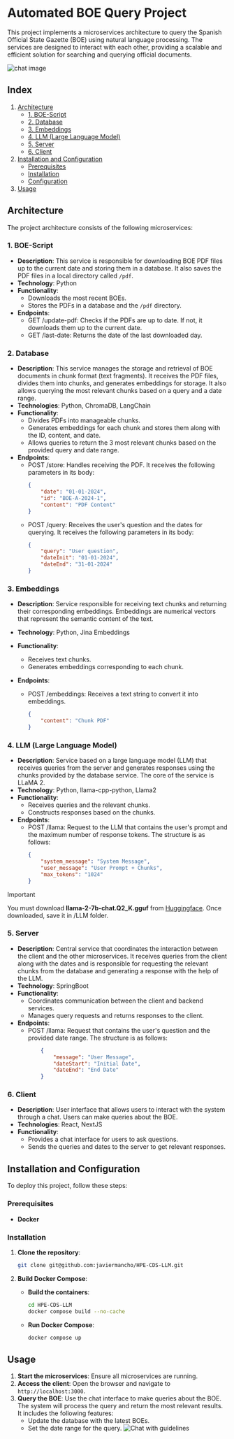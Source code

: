 # Automated BOE Query Project

This project implements a microservices architecture to query the Spanish Official State Gazette (BOE) using natural language processing. The services are designed to interact with each other, providing a scalable and efficient solution for searching and querying official documents.

![chat image](chat.png)

## Index 
1. [Architecture](#architecture)
   - [1. BOE-Script](#1-boe-script)
   - [2. Database](#2-database)
   - [3. Embeddings](#3-embeddings)
   - [4. LLM (Large Language Model)](#4-llm-large-language-model)
   - [5. Server](#5-server)
   - [6. Client](#6-client)
2. [Installation and Configuration](#installation-and-configuration)
   - [Prerequisites](#prerequisites)
   - [Installation](#installation)
   - [Configuration](#configuration)
3. [Usage](#usage)

## Architecture

The project architecture consists of the following microservices:

### 1. BOE-Script
- **Description**: This service is responsible for downloading BOE PDF files up to the current date and storing them in a database. It also saves the PDF files in a local directory called `/pdf`.
- **Technology**: Python
- **Functionality**:
  - Downloads the most recent BOEs.
  - Stores the PDFs in a database and the `/pdf` directory.
- **Endpoints**:
    - GET /update-pdf: Checks if the PDFs are up to date. If not, it downloads them up to the current date.
    - GET /last-date: Returns the date of the last downloaded day.

### 2. Database
- **Description**: This service manages the storage and retrieval of BOE documents in chunk format (text fragments). It receives the PDF files, divides them into chunks, and generates embeddings for storage. It also allows querying the most relevant chunks based on a query and a date range.
- **Technologies**: Python, ChromaDB, LangChain
- **Functionality**:
  - Divides PDFs into manageable chunks.
  - Generates embeddings for each chunk and stores them along with the ID, content, and date.
  - Allows queries to return the 3 most relevant chunks based on the provided query and date range.
- **Endpoints**:
    - POST /store: Handles receiving the PDF. It receives the following parameters in its body:
        ```JSON
        {
            "date": "01-01-2024",
            "id": "BOE-A-2024-1",
            "content": "PDF Content"
        }
        ```
    - POST /query: Receives the user's question and the dates for querying. It receives the following parameters in its body:
        ```JSON
        {
            "query": "User question",
            "dateInit": "01-01-2024",
            "dateEnd": "31-01-2024"
        }
        ```

### 3. Embeddings
- **Description**: Service responsible for receiving text chunks and returning their corresponding embeddings. Embeddings are numerical vectors that represent the semantic content of the text.
- **Technology**: Python, Jina Embeddings
- **Functionality**:
  - Receives text chunks.
  - Generates embeddings corresponding to each chunk.

- **Endpoints**: 
    - POST /embeddings: Receives a text string to convert it into embeddings. 
        ```JSON
        {
            "content": "Chunk PDF"
        }
        ```

### 4. LLM (Large Language Model)
- **Description**: Service based on a large language model (LLM) that receives queries from the server and generates responses using the chunks provided by the database service. The core of the service is LLaMA 2.
- **Technology**: Python, llama-cpp-python, Llama2
- **Functionality**:
  - Receives queries and the relevant chunks.
  - Constructs responses based on the chunks.
- **Endpoints**:
    - POST /llama: Request to the LLM that contains the user's prompt and the maximum number of response tokens. The structure is as follows:
        ```JSON
        {
            "system_message": "System Message",
            "user_message": "User Prompt + Chunks",
            "max_tokens": "1024"
        }
        ```
> [!IMPORTANT]  
> You must download **llama-2-7b-chat.Q2_K.gguf** from [Huggingface](https://huggingface.co/TheBloke/Llama-2-7B-Chat-GGUF). Once downloaded, save it in /LLM folder. 

### 5. Server
- **Description**: Central service that coordinates the interaction between the client and the other microservices. It receives queries from the client along with the dates and is responsible for requesting the relevant chunks from the database and generating a response with the help of the LLM.
- **Technology**: SpringBoot
- **Functionality**:
  - Coordinates communication between the client and backend services.
  - Manages query requests and returns responses to the client.
- **Endpoints**: 
    - POST /llama: Request that contains the user's question and the provided date range. The structure is as follows: 
        ```JSON
            {
                "message": "User Message",
                "dateStart": "Initial Date",
                "dateEnd": "End Date"
            }
        ```

### 6. Client
- **Description**: User interface that allows users to interact with the system through a chat. Users can make queries about the BOE.
- **Technologies**: React, NextJS
- **Functionality**:
  - Provides a chat interface for users to ask questions.
  - Sends the queries and dates to the server to get relevant responses.

## Installation and Configuration

To deploy this project, follow these steps:

### Prerequisites
- **Docker**

### Installation

1. **Clone the repository**:
    ```bash
    git clone git@github.com:javiermancho/HPE-CDS-LLM.git
    ```

3. **Build Docker Compose**:
    - **Build the containers**:
        ```bash
        cd HPE-CDS-LLM
        docker compose build --no-cache
        ```
    - **Run Docker Compose**:
        ```bash
        docker compose up
        ```

## Usage

1. **Start the microservices**: Ensure all microservices are running.
2. **Access the client**: Open the browser and navigate to `http://localhost:3000`.
3. **Query the BOE**: Use the chat interface to make queries about the BOE. The system will process the query and return the most relevant results. It includes the following features:
    - Update the database with the latest BOEs.
    - Set the date range for the query.
![Chat with guidelines](chat-with-guidelines.png)
